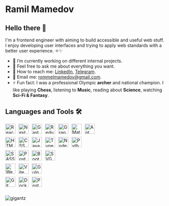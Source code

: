 # Ramil Mamedov

## Hello there 👋

I'm a frontend engineer with aiming to build accessible and useful web stuff. I enjoy developing user interfaces and trying to apply web standards with a better user experience. ⚛️✨

- 🔭 I’m currently working on different internal projects.  
- 💬 Feel free to ask me about everything you want.
- 📱 How to reach me: [LinkedIn](https://www.linkedin.com/in/ramilmamedov/), [Telegram](https://t.me/ramilmamedov).
- 📩 Email me: [rommelmamedov@gmail.com](mailto:rommelmamedov@gmail.com).
- ⚡ Fun fact: I was a professional Olympic **archer** and national champion. I like playing **Chess**, listening to **Music**, reading about **Science**, watching **Sci-Fi & Fantasy**.

## Languages and Tools 🛠

<div style="display:flex; gap: 10px; margin-bottom: 10px;">
  <img src="https://cdn.svgporn.com/logos/react.svg" title="React" alt="React" width="32" height="32"/>
  <img src="https://cdn.svgporn.com/logos/nextjs-icon.svg" title="NextJS" alt="NextJS" width="32" height="32"/>
  <img src="https://cdn.svgporn.com/logos/gatsby.svg" title="GastbyJS" alt="GastbyJS" width="32" height="32"/>
  <img src="https://cdn.svgporn.com/logos/redux.svg" title="Redux" alt="Redux" width="32" height="32"/>
  <img src="https://cdn.svgporn.com/logos/graphql.svg" title="GraphQL" alt="GraphQL" width="32" height="32"/>
  <img src="https://cdn.svgporn.com/logos/material-ui.svg" title="Material UI" alt="Material UI" width="32" height="32"/>
  <img src="https://cdn.svgporn.com/logos/ant-design.svg" title="Ant Design" alt="Ant Design" width="32" height="32"/>
</div>
<div style="display:flex; gap: 10px; margin-bottom: 10px;">
  <img src="https://cdn.svgporn.com/logos/html-5.svg" title="HTML" alt="HTML" width="32" height="32"/>
  <img src="https://cdn.svgporn.com/logos/css-3.svg" title="CSS" alt="CSS" width="32" height="32"/>
  <img src="https://cdn.svgporn.com/logos/javascript.svg" title="JavaScript" alt="JavaScript" width="32" height="32"/>
  <img src="https://cdn.svgporn.com/logos/typescript-icon.svg" title="TypeScript" alt="TypeScript" width="32" height="32"/>
  <img src="https://cdn.svgporn.com/logos/nodejs-icon.svg" title="NodeJS" alt="NodeJS" width="32" height="32"/>
  <img src="https://cdn.svgporn.com/logos/python.svg" title="Python" alt="Python" width="32" height="32"/>
</div>
<div style="display:flex; gap: 10px; margin-bottom: 10px;">
  <img src="https://cdn.svgporn.com/logos/sass.svg" title="SASS" alt="SASS" width="32" height="32"/>
  <img src="https://cdn.svgporn.com/logos/postcss.svg" title="PostCSS" alt="PostCSS" width="32" height="32"/>
  <img src="https://cdn.svgporn.com/logos/bootstrap.svg" title="Bootstrap" alt="Bootstrap" width="32" height="32"/>
  <img src="https://cdn.svgporn.com/logos/svg.svg" title="SVG" alt="SVG" width="32" height="32"/>
</div>
<div style="display:flex; gap: 10px; margin-bottom: 10px;">
  <img src="https://cdn.svgporn.com/logos/webpack.svg" title="Webpack" alt="Webpack" width="32" height="32"/>
  <img src="https://cdn.svgporn.com/logos/vitejs.svg" title="Vite" alt="Vite" width="32" height="32"/>
  <img src="https://cdn.svgporn.com/logos/gulp.svg" title="GulpJS" alt="GulpJS" width="32" height="32"/>
</div>
<div style="display:flex; gap: 10px; margin-bottom: 10px;">
  <img src="https://cdn.svgporn.com/logos/git-icon.svg" title="Git" alt="Git" width="32" height="32"/>
  <img src="https://cdn.svgporn.com/logos/docker-icon.svg" title="Docker" alt="Docker" width="32" height="32"/>
  <img src="https://cdn.svgporn.com/logos/postgresql.svg" title="PostgreSQL" alt="PostgreSQL" width="32" height="32"/>
</div>
<br/>
<img src="https://komarev.com/ghpvc/?username=rommelmamedov&label=Profile%20Views&color=0e75b6&style=flat" alt="gigantz" />
